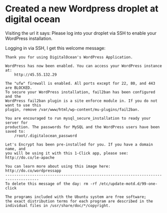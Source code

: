﻿# Created a new Wordpress droplet at digital ocean

Visiting the url it says:
    Please log into your droplet via SSH to enable your WordPress installation.

Logging in via SSH, I get this welcome message:

    Thank you for using DigitalOcean's WordPress Application.

    WordPress has now been enabled. You can access your WordPress instance at:
        http://45.55.132.29

    The "ufw" firewall is enabled. All ports except for 22, 80, and 443 are BLOCKED.
    To secure your WordPress installation, fail2ban has been configured and the
    WordPress fail2ban plugin is a site enforce module in. If you do not want to use this
    plugin, remove /var/www/html/wp-content/mu-plugins/fail2ban.

    You are encouraged to run mysql_secure_installation to ready your server for
    production. The passwords for MySQL and the WordPress users have been saved to:
        /root/.digitalocean_password

    Let's Encrypt has been pre-installed for you. If you have a domain name, and
    you will be using it with this 1-Click app, please see: http://do.co/le-apache

    You can learn more about using this image here: http://do.co/wordpressapp
    -------------------------------------------------------------------------------------
    To delete this message of the day: rm -rf /etc/update-motd.d/99-one-click

    The programs included with the Ubuntu system are free software;
    the exact distribution terms for each program are described in the
    individual files in /usr/share/doc/*/copyright.
